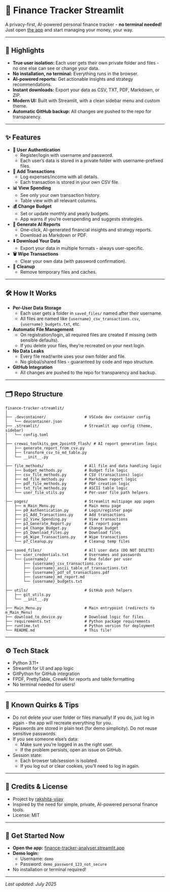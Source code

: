 # 💸 Finance Tracker Streamlit

A privacy-first, AI-powered personal finance tracker - **no terminal needed!**
Just open [the app](https://finance-tracker-analyser.streamlit.app/) and start managing your money, your way.
  
---
  
## 🌟 Highlights

- **True user isolation:** Each user gets their own private folder and files - no one else can see or change your data.
- **No installation, no terminal:** Everything runs in the browser.
- **AI-powered reports:** Get actionable insights and strategy recommendations.
- **Instant downloads:** Export your data as CSV, TXT, PDF, Markdown, or ZIP.
- **Modern UI:** Built with Streamlit, with a clean sidebar menu and custom theme.
- **Automatic GitHub backup:** All changes are pushed to the repo for transparency.
  
---
  
## ✨ Features

- **🔐 User Authentication**
  - Register/login with username and password.
  - Each user’s data is stored in a private folder with username-prefixed files.
- **🧾 Add Transactions**
  - Log expenses/income with all details.
  - Each transaction is stored in your own CSV file.
- **📊 View Spending**
  - See only your own transaction history.
  - Table view with all relevant columns.
- **💰 Change Budget**
  - Set or update monthly and yearly budgets.
  - App warns if you’re overspending and suggests strategies.
- **📝 Generate AI Reports**
  - One-click, AI-generated financial insights and strategy reports.
  - Download as Markdown or PDF.
- **⬇️ Download Your Data**
  - Export your data in multiple formats - always user-specific.
- **🗑️ Wipe Transactions**
  - Clear your own data (with password confirmation).
- **🧹 Cleanup**
  - Remove temporary files and caches.
  
---
  
## 🛠️ How It Works

- **Per-User Data Storage**
  - Each user gets a folder in `saved_files/` named after their username.
  - All files are named like `{username}_csv_transactions.csv`, `{username}_budgets.txt`, etc.
- **Automatic File Management**
  - On registration/login, all required files are created if missing (with sensible defaults).
  - If you delete your files, they’re recreated on your next login.
- **No Data Leaks**
  - Every file read/write uses your own folder and file.
  - No global/shared files - guaranteed by code and repo structure.
- **GitHub Integration**
  - All changes are pushed to the repo for transparency and backup.
  
---
  
## 🗂️ Repo Structure

```text
finance-tracker-streamlit/
│
├── .devcontainer/                 # VSCode dev container config
│   └── devcontainer.json
├── .streamlit/                    # Streamlit app config (theme, sidebar)
│   └── config.toml
│
├── crewai_toolkits_gem_2point0_flash/ # AI report generation logic
│   ├── generate_report_from_csv.py
│   ├── transform_csv_to_md_table.py
│   └── __init__.py
│
├── file_methods/                  # All file and data handling logic
│   ├── budget_methods.py          # Budget file logic
│   ├── csv_file_methods.py        # CSV (transactions) logic
│   ├── md_file_methods.py         # Markdown report logic
│   ├── pdf_file_methods.py        # PDF creation logic
│   ├── txt_file_methods.py        # ASCII table logic
│   └── user_file_utils.py         # Per-user file path helpers
│
├── pages/                         # Streamlit multipage app pages
│   ├── m_Main_Menu.py             # Main menu page
│   ├── p0_Authentication.py       # Login/register page
│   ├── p1_Add_Transactions.py     # Add transactions
│   ├── p2_View_Spending.py        # View transactions
│   ├── p3_Generate_Report.py      # AI report page
│   ├── p4_Change_Budget.py        # Change budget
│   ├── p5_Download_Files.py       # Download files
│   ├── p6_Wipe_Transactions.py    # Wipe transactions
│   └── p7_Cleanup.py              # Cleanup temp files
│
├── saved_files/                   # All user data (DO NOT DELETE)
│   ├── user_credentials.txt       # Usernames and passwords
│   └── {username}/                # One folder per user
│       ├── {username}_csv_transactions.csv
│       ├── {username}_ascii_table_of_transactions.txt
│       ├── {username}_pdf_of_transactions.pdf
│       ├── {username}_md_report.md
│       └── {username}_budgets.txt
│
├── utils/                         # GitHub push helpers
│   ├── git_utils.py
│   └── __init__.py
│
├── Main_Menu.py                   # Main entrypoint (redirects to m_Main_Menu)
├── download_to_device.py          # Download logic for files
├── requirements.txt               # Python package requirements
├── runtime.txt                    # Python version for deployment
└── README.md                      # This file!
```
  
---
  
## ⚙️ Tech Stack

- Python 3.11+
- Streamlit for UI and app logic
- GitPython for GitHub integration
- FPDF, PrettyTable, CrewAI for reports and table formatting
- No terminal needed for users! 
  
---
  
## 📝 Known Quirks & Tips

- Do not delete your user folder or files manually!
If you do, just log in again - the app will recreate everything for you.
- Passwords are stored in plain text (for demo simplicity).
Do not reuse sensitive passwords.
- If you see someone else’s data:
  - Make sure you’re logged in as the right user.
  - If the problem persists, open an issue on GitHub.
- Session state:
  - Each browser tab/session is isolated.
  - If you log out or clear cookies, you’ll need to log in again.
  
---
  
## 🤝 Credits & License

- Project by [rakshita-vijay](https://github.com/rakshita-vijay)
- Inspired by the need for simple, private, AI-powered personal finance tools.
- License: MIT
  
---
  
## 🚀 Get Started Now

- **Open the app:** [finance-tracker-analyser.streamlit.app](https://finance-tracker-analyser.streamlit.app/)
- **Demo login:**
  - Username: `demo`
  - Password: `demo_password_123_not_secure`
- No installation or terminal required!
  
---
  
*Last updated: July 2025*
